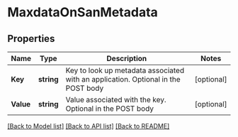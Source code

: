 # MaxdataOnSanMetadata

## Properties

Name | Type | Description | Notes
------------ | ------------- | ------------- | -------------
**Key** | **string** | Key to look up metadata associated with an application. Optional in the POST body | [optional] 
**Value** | **string** | Value associated with the key. Optional in the POST body | [optional] 

[[Back to Model list]](../README.md#documentation-for-models) [[Back to API list]](../README.md#documentation-for-api-endpoints) [[Back to README]](../README.md)


